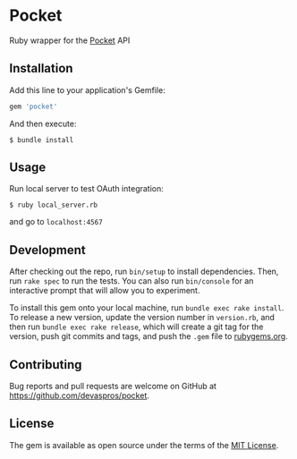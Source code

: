 # Pocket

Ruby wrapper for the [Pocket](https://getpocket.com) API

## Installation

Add this line to your application's Gemfile:

```ruby
gem 'pocket'
```

And then execute:

```
$ bundle install
```

## Usage

Run local server to test OAuth integration:

```
$ ruby local_server.rb
```

and go to `localhost:4567`

## Development

After checking out the repo, run `bin/setup` to install dependencies. Then, run `rake spec` to run the tests. You can also run `bin/console` for an interactive prompt that will allow you to experiment.

To install this gem onto your local machine, run `bundle exec rake install`. To release a new version, update the version number in `version.rb`, and then run `bundle exec rake release`, which will create a git tag for the version, push git commits and tags, and push the `.gem` file to [rubygems.org](https://rubygems.org).

## Contributing

Bug reports and pull requests are welcome on GitHub at https://github.com/devaspros/pocket.

## License

The gem is available as open source under the terms of the [MIT License](https://opensource.org/licenses/MIT).
